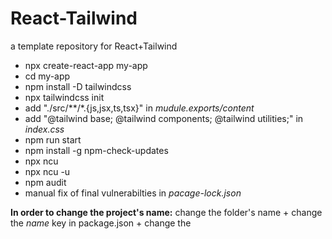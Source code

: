 # React-Tailwind
a template repository for React+Tailwind
- npx create-react-app my-app
- cd my-app
- npm install -D tailwindcss
- npx tailwindcss init
- add "./src/**/*.{js,jsx,ts,tsx}" in *mudule.exports/content*
- add "@tailwind base; @tailwind components; @tailwind utilities;" in *index.css*
- npm run start
- npm install -g npm-check-updates
- npx ncu
- npx ncu -u
- npm audit
- manual fix of final vulnerabilties in *pacage-lock.json*


**In order to change the project's name:**
change the folder's name + change the *name* key in package.json + change the *<title>* in index.html
